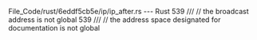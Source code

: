 File_Code/rust/6eddf5cb5e/ip/ip_after.rs --- Rust
539     /// // the broadcast address is not global                                                                                                           539     /// // the address space designated for documentation is not global

